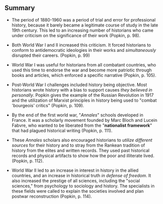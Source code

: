 ## Summary 
* The period of 1880-1960 was a period of trial and error for professional history, because it barely became a legitimate course of study in the late 19th century. This led to an increasing number of historians who came under criticism on the significance of their work (Popkin, p. 98). 


* Both World War I and II increased this criticism. It forced historians to conform to antidemocratic ideologies in their works and *simultaneously* disrupted their careers. (Popkin, p. 99) 

* World War I was useful for historians from all combatant countries, who used this time to endorse the war and become more patriotic through books and articles, which enforced a specific narrative (Popkin, p. 105). 

* Post-World War I challenges included history being objective. Most historians wrote history with a bias to support causes *they believed in personally*. Popkin gives the example of the Russian Revolution in 1917 and the utilization of Marxist principles in history being used to "combat 'bourgeois' critics" (Popkin, p. 109). 

* By the end of the first world war, "*Annales*" schools developed in France. It was a scholarly movement founded by Marc Bloch and Lucein Fabvre, who wanted to be liberated from the "**nationalist framework**" that had plagued historical writing (Popkin, p. 111).

* These *Annales* scholars also encouraged historians to *utilize different sources* for their history and to stray from the Rankean tradition of history from the elites and written records. They used past historical records and physical artifacts to show how the poor and illiterate lived. (Popkin, p. 112). 

* World War II led to an increase in interest in history in the allied countries, and an increase in historical truth *in defense of freedom*. It also increased the prestige of all sciences, including the "social sciences," from psychology to sociology and history. The specialists in these fields were called to explain the societies involved and plan postwar reconstruction (Popkin, p. 114). 



